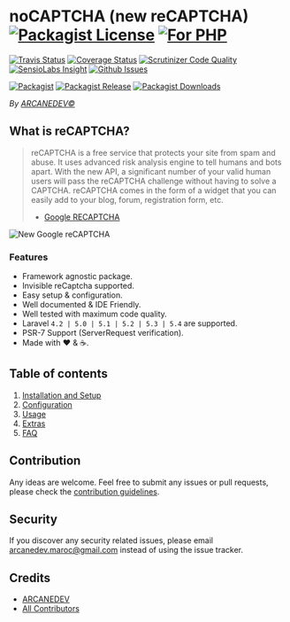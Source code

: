 # noCAPTCHA (new reCAPTCHA) [![Packagist License][badge_license]](LICENSE.md) [![For PHP][badge_php]][link-github-repo]

[![Travis Status][badge_build]][link-travis]
[![Coverage Status][badge_coverage]][link-scrutinizer]
[![Scrutinizer Code Quality][badge_quality]][link-scrutinizer]
[![SensioLabs Insight][badge_insight]][link-insight]
[![Github Issues][badge_issues]][link-github-issues]

[![Packagist][badge_package]][link-packagist]
[![Packagist Release][badge_release]][link-packagist]
[![Packagist Downloads][badge_downloads]][link-packagist]

*By [ARCANEDEV&copy;](http://www.arcanedev.net/)*

## What is reCAPTCHA?

> reCAPTCHA is a free service that protects your site from spam and abuse. It uses advanced risk analysis engine to tell humans and bots apart.
With the new API, a significant number of your valid human users will pass the reCAPTCHA challenge without having to solve a CAPTCHA.
reCAPTCHA comes in the form of a widget that you can easily add to your blog, forum, registration form, etc.
> - [Google RECAPTCHA](https://developers.google.com/recaptcha/)

![New Google reCAPTCHA](https://developers.google.com/recaptcha/images/newCaptchaAnchor.gif)

### Features

  * Framework agnostic package.
  * Invisible reCaptcha supported.
  * Easy setup &amp; configuration.
  * Well documented &amp; IDE Friendly.
  * Well tested with maximum code quality.
  * Laravel `4.2 | 5.0 | 5.1 | 5.2 | 5.3 | 5.4` are supported.
  * PSR-7 Support (ServerRequest verification).
  * Made with :heart: &amp; :coffee:.

## Table of contents

  1. [Installation and Setup](_docs/1-Installation-and-Setup.md)
  2. [Configuration](_docs/2-Configuration.md)
  3. [Usage](_docs/3-Usage.md)
  4. [Extras](_docs/4-Extras.md)
  5. [FAQ](_docs/5-FAQ.md)

## Contribution

Any ideas are welcome. Feel free to submit any issues or pull requests, please check the [contribution guidelines](CONTRIBUTING.md).

## Security

If you discover any security related issues, please email arcanedev.maroc@gmail.com instead of using the issue tracker.

## Credits

- [ARCANEDEV][link-author]
- [All Contributors][link-contributors]

[badge_php]:          https://img.shields.io/badge/PHP-Framework%20agnostic-4F5B93.svg?style=flat-square
[badge_license]:      https://img.shields.io/packagist/l/arcanedev/no-captcha.svg?style=flat-square
[badge_build]:        https://img.shields.io/travis/ARCANEDEV/noCAPTCHA.svg?style=flat-square
[badge_coverage]:     https://img.shields.io/scrutinizer/coverage/g/ARCANEDEV/noCAPTCHA.svg?style=flat-square
[badge_quality]:      https://img.shields.io/scrutinizer/g/ARCANEDEV/noCAPTCHA.svg?style=flat-square
[badge_insight]:      https://img.shields.io/sensiolabs/i/ae37b4c0-5478-4afb-9a71-1fe5534d8ef5.svg?style=flat-square
[badge_issues]:       https://img.shields.io/github/issues/ARCANEDEV/noCAPTCHA.svg?style=flat-square
[badge_package]:      https://img.shields.io/badge/package-arcanedev/no--captcha-blue.svg?style=flat-square
[badge_release]:      https://img.shields.io/packagist/v/arcanedev/no-captcha.svg?style=flat-square
[badge_downloads]:    https://img.shields.io/packagist/dt/arcanedev/no-captcha.svg?style=flat-square

[link-author]:        https://github.com/arcanedev-maroc
[link-github-repo]:   https://github.com/ARCANEDEV/noCAPTCHA
[link-github-issues]: https://github.com/ARCANEDEV/noCAPTCHA/issues
[link-contributors]:  https://github.com/ARCANEDEV/noCAPTCHA/graphs/contributors
[link-packagist]:     https://packagist.org/packages/arcanedev/no-captcha
[link-travis]:        https://travis-ci.org/ARCANEDEV/noCAPTCHA
[link-scrutinizer]:   https://scrutinizer-ci.com/g/ARCANEDEV/noCAPTCHA/?branch=master
[link-insight]:       https://insight.sensiolabs.com/projects/ae37b4c0-5478-4afb-9a71-1fe5534d8ef5

